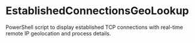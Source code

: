 # EstablishedConnectionsGeoLookup
PowerShell script to display established TCP connections with real-time remote IP geolocation and process details.
